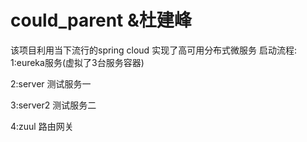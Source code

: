 # could_parent &杜建峰
该项目利用当下流行的spring cloud 实现了高可用分布式微服务
启动流程:
1:eureka服务(虚拟了3台服务容器)

2:server 测试服务一

3:server2 测试服务二

4:zuul 路由网关
